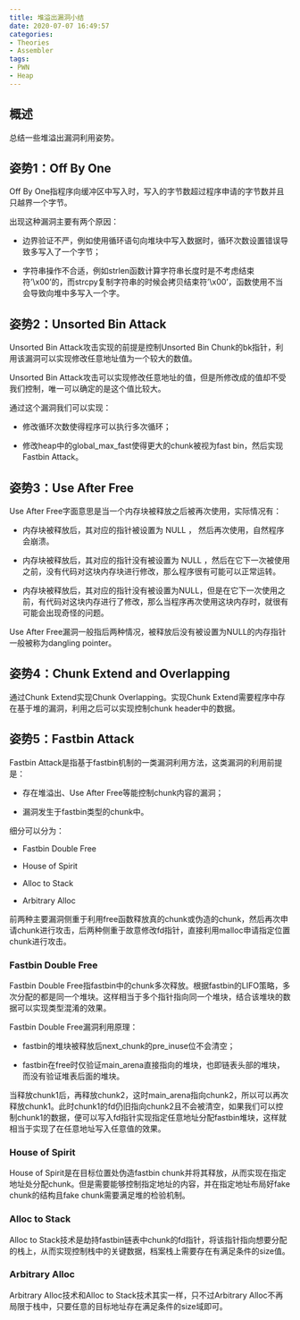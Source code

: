 ```yaml
---
title: 堆溢出漏洞小结
date: 2020-07-07 16:49:57
categories:
- Theories
- Assembler
tags:
- PWN
- Heap
---
```

## 概述

总结一些堆溢出漏洞利用姿势。

<!-- more -->

## 姿势1：Off By One

Off By One指程序向缓冲区中写入时，写入的字节数超过程序申请的字节数并且只越界一个字节。

出现这种漏洞主要有两个原因：

* 边界验证不严，例如使用循环语句向堆块中写入数据时，循环次数设置错误导致多写入了一个字节；

* 字符串操作不合适，例如strlen函数计算字符串长度时是不考虑结束符’\x00’的，而strcpy复制字符串的时候会拷贝结束符’\x00’，函数使用不当会导致向堆中多写入一个字。

## 姿势2：Unsorted Bin Attack

Unsorted Bin Attack攻击实现的前提是控制Unsorted Bin Chunk的bk指针，利用该漏洞可以实现修改任意地址值为一个较大的数值。

Unsorted Bin Attack攻击可以实现修改任意地址的值，但是所修改成的值却不受我们控制，唯一可以确定的是这个值比较大。

通过这个漏洞我们可以实现：

* 修改循环次数使得程序可以执行多次循环；

* 修改heap中的global_max_fast使得更大的chunk被视为fast bin，然后实现Fastbin Attack。

## 姿势3：Use After Free

Use After Free字面意思是当一个内存块被释放之后被再次使用，实际情况有：

* 内存块被释放后，其对应的指针被设置为 NULL ， 然后再次使用，自然程序会崩溃。

* 内存块被释放后，其对应的指针没有被设置为 NULL ，然后在它下一次被使用之前，没有代码对这块内存块进行修改，那么程序很有可能可以正常运转。

* 内存块被释放后，其对应的指针没有被设置为NULL，但是在它下一次使用之前，有代码对这块内存进行了修改，那么当程序再次使用这块内存时，就很有可能会出现奇怪的问题。

Use After Free漏洞一般指后两种情况，被释放后没有被设置为NULL的内存指针一般被称为dangling pointer。

## 姿势4：Chunk Extend and Overlapping

通过Chunk Extend实现Chunk Overlapping。实现Chunk Extend需要程序中存在基于堆的漏洞，利用之后可以实现控制chunk header中的数据。

## 姿势5：Fastbin Attack

Fastbin Attack是指基于fastbin机制的一类漏洞利用方法，这类漏洞的利用前提是：

* 存在堆溢出、Use After Free等能控制chunk内容的漏洞；

* 漏洞发生于fastbin类型的chunk中。

细分可以分为：

* Fastbin Double Free

* House of Spirit

* Alloc to Stack

* Arbitrary Alloc

前两种主要漏洞侧重于利用free函数释放真的chunk或伪造的chunk，然后再次申请chunk进行攻击，后两种侧重于故意修改fd指针，直接利用malloc申请指定位置chunk进行攻击。

### Fastbin Double Free

Fastbin Double Free指fastbin中的chunk多次释放。根据fastbin的LIFO策略，多次分配的都是同一个堆块。这样相当于多个指针指向同一个堆块，结合该堆块的数据可以实现类型混淆的效果。

Fastbin Double Free漏洞利用原理：

* fastbin的堆块被释放后next_chunk的pre_inuse位不会清空；

* fastbin在free时仅验证main_arena直接指向的堆块，也即链表头部的堆块，而没有验证堆表后面的堆块。

当释放chunk1后，再释放chunk2，这时main_arena指向chunk2，所以可以再次释放chunk1。此时chunk1的fd仍旧指向chunk2且不会被清空，如果我们可以控制chunk1的数据，便可以写入fd指针实现指定任意地址分配fastbin堆块，这样就相当于实现了在任意地址写入任意值的效果。

### House of Spirit

House of Spirit是在目标位置处伪造fastbin chunk并将其释放，从而实现在指定地址处分配chunk。但是需要能够控制指定地址的内容，并在指定地址布局好fake chunk的结构且fake chunk需要满足堆的检验机制。

### Alloc to Stack

Alloc to Stack技术是劫持fastbin链表中chunk的fd指针，将该指针指向想要分配的栈上，从而实现控制栈中的关键数据，档案栈上需要存在有满足条件的size值。

### Arbitrary Alloc

Arbitrary Alloc技术和Alloc to Stack技术其实一样，只不过Arbitrary Alloc不再局限于栈中，只要任意的目标地址存在满足条件的size域即可。

